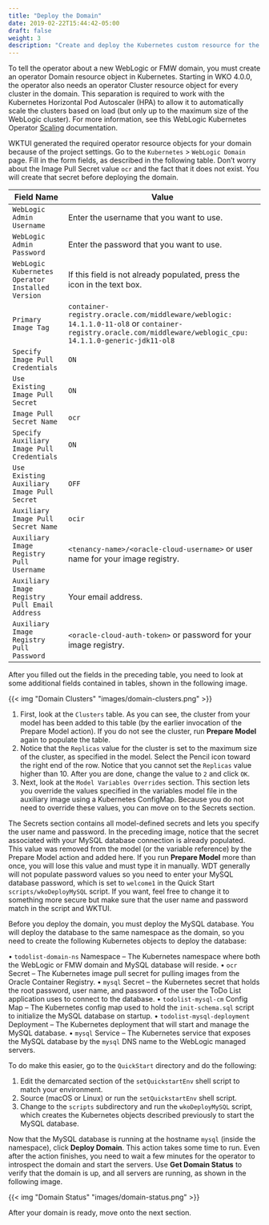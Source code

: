 ```yaml
---
title: "Deploy the Domain"
date: 2019-02-22T15:44:42-05:00
draft: false
weight: 3
description: "Create and deploy the Kubernetes custom resource for the WebLogic domain."
---
```


To tell the operator about a new WebLogic or FMW domain, you must create an operator Domain resource object in Kubernetes.  Starting in WKO 4.0.0, the operator also needs an operator Cluster resource object for every cluster in the domain.  This separation is required to work with the Kubernetes Horizontal Pod Autoscaler (HPA) to allow it to automatically scale the clusters based on load (but only up to the maximum size of the WebLogic cluster). For more information, see this WebLogic Kubernetes Operator [Scaling](https://oracle.github.io/weblogic-kubernetes-operator/managing-domains/domain-lifecycle/scaling/) documentation.

WKTUI generated the required operator resource objects for your domain because of the project settings.  Go to the `Kubernetes` > `WebLogic Domain` page.  Fill in the form fields, as described in the following table. Don’t worry about the Image Pull Secret value `ocr` and the fact that it does not exist.  You will create that secret before deploying the domain.

| Field Name | Value |
| --- | --- |
| `WebLogic Admin Username` |  Enter the username that you want to use. |
| `WebLogic Admin Password` |  Enter the password that you want to use. |
| `WebLogic Kubernetes Operator Installed Version` |  If this field is not already populated, press the icon in the text box. |
| `Primary Image Tag` | `container-registry.oracle.com/middleware/weblogic: 14.1.1.0-11-ol8` or `container-registry.oracle.com/middleware/weblogic_cpu: 14.1.1.0-generic-jdk11-ol8` |
| `Specify Image Pull Credentials` | `ON` |
| `Use Existing Image Pull Secret` |  `ON` |
| `Image Pull Secret Name` | `ocr` |
| `Specify Auxiliary Image Pull Credentials` | `ON` |
| `Use Existing Auxiliary Image Pull Secret` | `OFF` |
| `Auxiliary Image Pull Secret Name` | `ocir` |
| `Auxiliary Image Registry Pull Username` | `<tenancy-name>/<oracle-cloud-username>` or user name for your image registry. |
| `Auxiliary Image Registry Pull Email Address` | Your email address. |
| `Auxiliary Image Registry Pull Password` | `<oracle-cloud-auth-token>` or password for your image registry. |

After you filled out the fields in the preceding table, you need to look at some additional fields contained in tables, shown in the following image.  

{{< img "Domain Clusters" "images/domain-clusters.png" >}}

1. First, look at the `Clusters` table.  As you can see, the cluster from your model has been added to this table (by the earlier invocation of the Prepare Model action).  If you do not see the cluster, run **Prepare Model** again to populate the table.  
2. Notice that the `Replicas` value for the cluster is set to the maximum size of the cluster, as specified in the model.  Select the Pencil icon toward the right end of the row.  Notice that you cannot set the `Replicas` value higher than 10.  After you are done, change the value to `2` and click `OK`.
3. Next, look at the `Model Variables Overrides` section.  This section lets you override the values specified in the variables model file in the auxiliary image using a Kubernetes ConfigMap.  Because you do not need to override these values, you can move on to the Secrets section.

The Secrets section contains all model-defined secrets and lets you specify the user name and password.  In the preceding image, notice that the secret associated with your MySQL database connection is already populated.  This value was removed from the model (or the variable reference) by the Prepare Model action and added here.  If you run **Prepare Model** more than once, you will lose this value and must type it in manually.  WDT generally will not populate password values so you need to enter your MySQL database password, which is set to `welcome1` in the Quick Start `scripts/wkoDeployMySQL` script.  If you want, feel free to change it to something more secure but make sure that the user name and password match in the script and WKTUI.

Before you deploy the domain, you must deploy the MySQL database.  You will deploy the database to the same namespace as the domain, so you need to create the following Kubernetes objects to deploy the database:

•	`todolist-domain-ns` Namespace – The Kubernetes namespace where both the WebLogic or FMW domain and MySQL database will reside.
•	`ocr` Secret – The Kubernetes image pull secret for pulling images from the Oracle Container Registry.
•	`mysql` Secret – the Kubernetes secret that holds the root password, user name, and password of the user the ToDo List application uses to connect to the database.
•	`todolist-mysql-cm` Config Map – The Kubernetes config map used to hold the `init-schema.sql` script to initialize the MySQL database on startup.
•	`todolist-mysql-deployment` Deployment – The Kubernetes deployment that will start and manage the MySQL database.
•	`mysql` Service – The Kubernetes service that exposes the MySQL database by the `mysql` DNS name to the WebLogic managed servers.

To do make this easier, go to the `QuickStart` directory and do the following:
1.	Edit the demarcated section of the `setQuickstartEnv` shell script to match your environment.
2.	Source (macOS or Linux) or run the `setQuickstartEnv` shell script.
3.	Change to the `scripts` subdirectory and run the `wkoDeployMySQL` script, which creates the Kubernetes objects described previously to start the MySQL database.

Now that the MySQL database is running at the hostname `mysql` (inside the namespace), click **Deploy Domain**.  This action takes some time to run.  Even after the action finishes, you need to wait a few minutes for the operator to introspect the domain and start the servers.  Use **Get Domain Status** to verify that the domain is up, and all servers are running, as shown in the following image.  

{{< img "Domain Status" "images/domain-status.png" >}}

After your domain is ready, move onto the next section.
